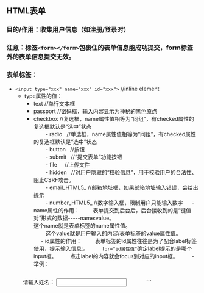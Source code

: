 ## HTML表单
### 目的/作用：收集用户信息（如注册/登录时）
### 注意：标签`<form></form>`包裹住的表单信息能成功提交，form标签外的表单信息提交无效。
### 表单标签：
   - `<input type="xxx" name="xxx" id="xxx">` //inline element<br/>
      - type属性的值：<br/>
         - text     //单行文本框<br/>
         - passport //密码框，输入内容显示为神秘的黑色原点<br/>
         - checkbox //复选框，name属性值相等为“同组”，有checked属性的复选框默认是“选中”状态<br/>
         - radio    //单选框，name属性值相等为“同组”，有checked属性的复选框默认是“选中”状态<br/>
         - button   //按钮<br/>
         - submit   //“提交表单”功能按钮<br/>
         - file     //上传文件<br/>
         - hidden   //对用户隐藏的“校验信息”，用于校验用户的合法性、阻止CSRF攻击。<br/>
         - email_HTML5_  //邮箱地址框，如果邮箱地址输入错误，会给出提示<br/>
         - number_HTML5_  //数字输入框，限制用户只能输入数字
      - name属性的作用：
         表单提交到后台后，后台接收到的是“键值对”形式的数据-----name:value。<br/>
         这个name就是表单标签的name属性值。<br/>
         这个value就是用户输入的内容/表单标签的value属性值。<br/>
      - id属性的作用：
         表单标签的id属性往往是为了配合label标签使用，<label for="id属性值">提示输入信息:</label>。
         `for="id属性值"`确定label提示的是哪个input框。
         点击label的内容就会focus到对应的input框。
         - 举例：<br/>
            ```
            <label for="name">请输入姓名：</label>
            <input type="text" id="name">
            <!--点击label标签，id属性值和 label标签的for属性值 相等的input标签就会处于focus状态，可以在里面输入内容-->
            ```
